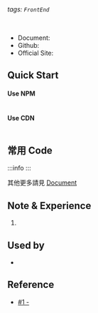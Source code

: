 # 

###### tags: `FrontEnd`

![]()

- Document: 
- Github: 
- Official Site: 

## Quick Start

#### Use NPM

```shell
```

#### Use CDN

```htmlmixed
```

## 常用 Code

:::info
:::


其他更多請見 [Document]()

## Note & Experience

1. 

## Used by

- 

## Reference

- [#1 - ]()

